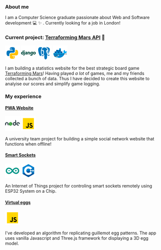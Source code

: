 ### About me 

I am a Computer Science graduate passionate about Web and Software development :computer: :sparkles: . Currently looking for a job in London!

### Current project: [Terraforming Mars API](https://github.com/RokasBagdonas/terra-mars-api) :rocket:

![alt text](https://github.com/RokasBagdonas/RokasBagdonas/blob/master/images/icons/python.png?raw=true) ![alt text](https://github.com/RokasBagdonas/RokasBagdonas/blob/master/images/icons/django.png?raw=true) ![alt text](https://github.com/RokasBagdonas/RokasBagdonas/blob/master/images/icons/postgresql.png?raw=true) ![alt text](https://github.com/RokasBagdonas/RokasBagdonas/blob/master/images/icons/docker.png?raw=true) 

I am building a statistics website for the best strategic board game [Terraforming Mars](https://www.fryxgames.se/games/terraforming-mars/)! Having played *a lot* of games, me and my friends collected a bunch of data. Thus I have decided to create this website to analyise our scores and simplify game logging. 

### My experience

#### [PWA Website](https://github.com/RokasBagdonas/pwa)
![alt text](https://github.com/RokasBagdonas/RokasBagdonas/blob/master/images/icons/nodejs.png?raw=true) ![alt text](https://github.com/RokasBagdonas/RokasBagdonas/blob/master/images/icons/javascript.png?raw=true)

A university team project for building a simple social network website that functions when offline! 

#### [Smart Sockets](https://github.com/RokasBagdonas/iot-smart-sockets) 
![alt text](https://github.com/RokasBagdonas/RokasBagdonas/blob/master/images/icons/arduino.png?raw=true) ![alt text](https://github.com/RokasBagdonas/RokasBagdonas/blob/master/images/icons/c++.png?raw=true)

An Internet of Things project for controling smart sockets remotely using ESP32 System on a Chip.

#### [Virtual eggs](https://github.com/RokasBagdonas/virtual-eggs)
![alt text](https://github.com/RokasBagdonas/RokasBagdonas/blob/master/images/icons/javascript.png?raw=true)

I've developed an algorithm for replicating guillemot egg patterns. The app uses vanilla Javascript and Three.js framework for displaying a 3D egg model.
